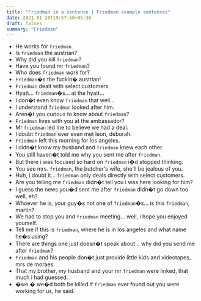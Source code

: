 ```yaml
---
title: "Friedman in a sentence | Friedman example sentences"
date: 2021-01-20T19:57:50+05:30
draft: falses
summary: "Friedman"
---
```

- He works for `friedman`.
- Is `friedman` the austrian?
- Why did you kill `friedman`?
- Have you found mr `friedman`?
- Who does `friedman` work for?
- `Friedman`�s the fuckin� austrian!
- `Friedman` dealt with select customers.
- Hyatt... `friedman`�s... at the hyatt...
- I don�t even know `friedman` that well...
- I understand `friedman` looked after him.
- Aren�t you curious to know about `friedman`?
- `Friedman` lives with you at the ambassador?
- Mr `friedman` led me to believe we had a deal.
- I doubt `friedman` ever even met leon, deborah.
- `Friedman` left this morning for los angeles.
- I didn�t know my husband and `friedman` knew each other.
- You still haven�t told me why you sent me after `friedman`.
- But there i was focused so hard on `friedman` i�d stopped thinking.
- You see mrs. `friedman`, the butcher's wife, she'll be jealous of you.
- Huh, i doubt it... `friedman` only deals directly with select customers.
- Are you telling me `friedman` didn�t tell you i was here looking for him?
- I guess the news you�d sent me after `friedman` didn�t go down too well, eh?
- Whoever he is, your guy�s not one of `friedman`�s... is this `friedman`, martin?
- We had to stop you and `friedman` meeting... well, i hope you enjoyed yourself.
- Tell me if this is `friedman`, where he is in los angeles and what name he�s using?
- There are things one just doesn�t speak about... why did you send me after `friedman`?
- `Friedman` and his people don�t just provide little kids and videotapes, mrs de moraes.
- That my brother, my husband and your mr `friedman` were linked, that much i had guessed.
- �we.� we�d both be killed if `friedman` ever found out you were working for us, he said.
                 
